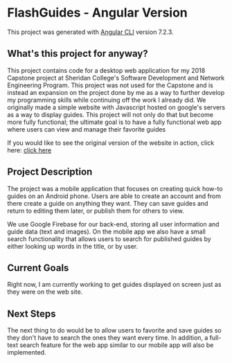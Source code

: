 # FlashGuides - Angular Version

This project was generated with [Angular CLI](https://github.com/angular/angular-cli) version 7.2.3.

## What's this project for anyway?
This project contains code for a desktop web application for my 2018 Capstone project at Sheridan College's Software Development and Network Engineering Program. This project was not used for the Capstone and is instead an expansion on the project done by me as a way to further develop my programming skills while continuing off the work I already did. We originally made a simple website with Javascript hosted on google's servers as a way to display guides. This project will not only do that but become more fully functional; the ultimate goal is to have a fully functional web app where users can view and manage their favorite guides

If you would like to see the original version of the website in action, click here: [click here](https://flash-guides.firebaseapp.com/)

## Project Description
The project was a mobile application that focuses on creating quick how-to guides on an Android phone. Users are able to create an account and from there create a guide on anything they want. They can save guides and return to editing them later, or publish them for others to view.

We use Google Firebase for our back-end, storing all user information and guide data (text and images). On the mobile app we also have a small search functionality that allows users to search for published guides by either looking up words in the title, or by user.

## Current Goals
Right now, I am currently working to get guides displayed on screen just as they were on the web site.

## Next Steps
The next thing to do would be to allow users to favorite and save guides so they don't have to search the ones they want every time. In addition, a full-text search feature for the web app similar to our mobile app will also be implemented.
